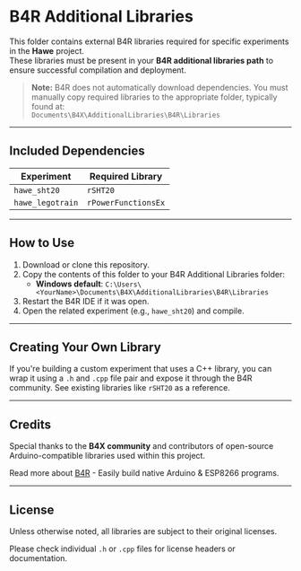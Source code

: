 # B4R Additional Libraries

This folder contains external B4R libraries required for specific experiments in the **Hawe** project.  
These libraries must be present in your **B4R additional libraries path** to ensure successful compilation and deployment.

> **Note:** B4R does not automatically download dependencies. You must manually copy required libraries to the appropriate folder, typically found at:  
> `Documents\B4X\AdditionalLibraries\B4R\Libraries`

---

## Included Dependencies

| Experiment       | Required Library    |
|------------------|---------------------|
| `hawe_sht20`     | `rSHT20`            |
| `hawe_legotrain` | `rPowerFunctionsEx` |

---

## How to Use

1. Download or clone this repository.
2. Copy the contents of this folder to your B4R Additional Libraries folder:
   - **Windows default**: `C:\Users\<YourName>\Documents\B4X\AdditionalLibraries\B4R\Libraries`
3. Restart the B4R IDE if it was open.
4. Open the related experiment (e.g., `hawe_sht20`) and compile.

---

## Creating Your Own Library

If you're building a custom experiment that uses a C++ library, you can wrap it using a `.h` and `.cpp` file pair and expose it through the B4R community.
See existing libraries like `rSHT20` as a reference.

---

## Credits

Special thanks to the **B4X community** and contributors of open-source Arduino-compatible libraries used within this project.

Read more about [B4R](https://www.b4x.com/b4r.html) - Easily build native Arduino & ESP8266 programs.

---

## License

Unless otherwise noted, all libraries are subject to their original licenses.

Please check individual `.h` or `.cpp` files for license headers or documentation.

